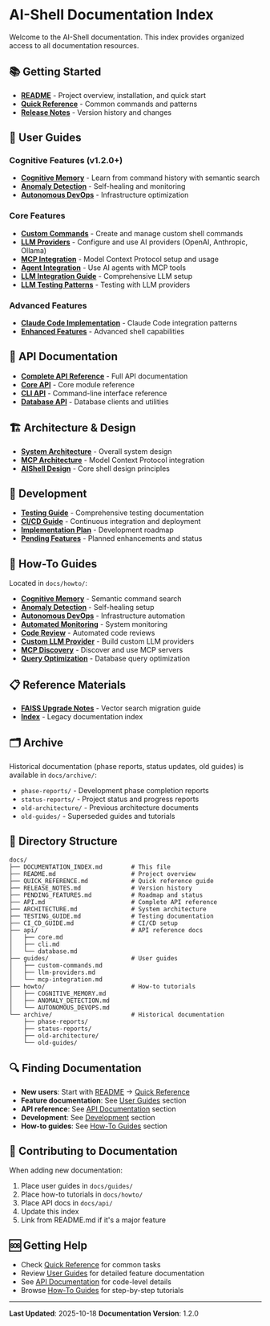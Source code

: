 # AI-Shell Documentation Index

Welcome to the AI-Shell documentation. This index provides organized access to all documentation resources.

## 📚 Getting Started

- **[README](../README.md)** - Project overview, installation, and quick start
- **[Quick Reference](QUICK_REFERENCE.md)** - Common commands and patterns
- **[Release Notes](RELEASE_NOTES.md)** - Version history and changes

## 🎯 User Guides

### Cognitive Features (v1.2.0+)
- **[Cognitive Memory](howto/COGNITIVE_MEMORY.md)** - Learn from command history with semantic search
- **[Anomaly Detection](howto/ANOMALY_DETECTION.md)** - Self-healing and monitoring
- **[Autonomous DevOps](howto/AUTONOMOUS_DEVOPS.md)** - Infrastructure optimization

### Core Features
- **[Custom Commands](guides/custom-commands.md)** - Create and manage custom shell commands
- **[LLM Providers](guides/llm-providers.md)** - Configure and use AI providers (OpenAI, Anthropic, Ollama)
- **[MCP Integration](guides/mcp-integration.md)** - Model Context Protocol setup and usage
- **[Agent Integration](agent_manager_usage.md)** - Use AI agents with MCP tools
- **[LLM Integration Guide](llm-integration-guide.md)** - Comprehensive LLM setup
- **[LLM Testing Patterns](llm-testing-patterns.md)** - Testing with LLM providers

### Advanced Features
- **[Claude Code Implementation](claude-code-implementation-guide.md)** - Claude Code integration patterns
- **[Enhanced Features](enhanced-features.md)** - Advanced shell capabilities

## 🔧 API Documentation

- **[Complete API Reference](API.md)** - Full API documentation
- **[Core API](api/core.md)** - Core module reference
- **[CLI API](api/cli.md)** - Command-line interface reference
- **[Database API](api/database.md)** - Database clients and utilities

## 🏗️ Architecture & Design

- **[System Architecture](ARCHITECTURE.md)** - Overall system design
- **[MCP Architecture](ai-shell-mcp-architecture.md)** - Model Context Protocol integration
- **[AIShell Design](AIShell.md)** - Core shell design principles

## 🔨 Development

- **[Testing Guide](TESTING_GUIDE.md)** - Comprehensive testing documentation
- **[CI/CD Guide](CI_CD_GUIDE.md)** - Continuous integration and deployment
- **[Implementation Plan](IMPLEMENTATION_PLAN.md)** - Development roadmap
- **[Pending Features](PENDING_FEATURES.md)** - Planned enhancements and status

## 📖 How-To Guides

Located in `docs/howto/`:
- **[Cognitive Memory](howto/COGNITIVE_MEMORY.md)** - Semantic command search
- **[Anomaly Detection](howto/ANOMALY_DETECTION.md)** - Self-healing setup
- **[Autonomous DevOps](howto/AUTONOMOUS_DEVOPS.md)** - Infrastructure automation
- **[Automated Monitoring](howto/automated-monitoring.md)** - System monitoring
- **[Code Review](howto/code-review.md)** - Automated code reviews
- **[Custom LLM Provider](howto/custom-llm-provider.md)** - Build custom LLM providers
- **[MCP Discovery](howto/mcp-discovery.md)** - Discover and use MCP servers
- **[Query Optimization](howto/query-optimization.md)** - Database query optimization

## 📋 Reference Materials

- **[FAISS Upgrade Notes](FAISS_UPGRADE_NOTES.md)** - Vector search migration guide
- **[Index](INDEX.md)** - Legacy documentation index

## 🗂️ Archive

Historical documentation (phase reports, status updates, old guides) is available in `docs/archive/`:
- `phase-reports/` - Development phase completion reports
- `status-reports/` - Project status and progress reports
- `old-architecture/` - Previous architecture documents
- `old-guides/` - Superseded guides and tutorials

## 📂 Directory Structure

```
docs/
├── DOCUMENTATION_INDEX.md        # This file
├── README.md                     # Project overview
├── QUICK_REFERENCE.md            # Quick reference guide
├── RELEASE_NOTES.md              # Version history
├── PENDING_FEATURES.md           # Roadmap and status
├── API.md                        # Complete API reference
├── ARCHITECTURE.md               # System architecture
├── TESTING_GUIDE.md              # Testing documentation
├── CI_CD_GUIDE.md                # CI/CD setup
├── api/                          # API reference docs
│   ├── core.md
│   ├── cli.md
│   └── database.md
├── guides/                       # User guides
│   ├── custom-commands.md
│   ├── llm-providers.md
│   └── mcp-integration.md
├── howto/                        # How-to tutorials
│   ├── COGNITIVE_MEMORY.md
│   ├── ANOMALY_DETECTION.md
│   └── AUTONOMOUS_DEVOPS.md
└── archive/                      # Historical documentation
    ├── phase-reports/
    ├── status-reports/
    ├── old-architecture/
    └── old-guides/
```

## 🔍 Finding Documentation

- **New users**: Start with [README](../README.md) → [Quick Reference](QUICK_REFERENCE.md)
- **Feature documentation**: See [User Guides](#-user-guides) section
- **API reference**: See [API Documentation](#-api-documentation) section
- **Development**: See [Development](#-development) section
- **How-to guides**: See [How-To Guides](#-how-to-guides) section

## 📝 Contributing to Documentation

When adding new documentation:
1. Place user guides in `docs/guides/`
2. Place how-to tutorials in `docs/howto/`
3. Place API docs in `docs/api/`
4. Update this index
5. Link from README.md if it's a major feature

## 🆘 Getting Help

- Check [Quick Reference](QUICK_REFERENCE.md) for common tasks
- Review [User Guides](#-user-guides) for detailed feature documentation
- See [API Documentation](#-api-documentation) for code-level details
- Browse [How-To Guides](#-how-to-guides) for step-by-step tutorials

---

**Last Updated**: 2025-10-18
**Documentation Version**: 1.2.0
